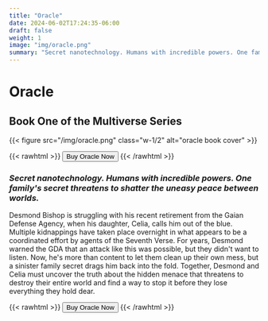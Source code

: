 ```yaml
---
title: "Oracle"
date: 2024-06-02T17:24:35-06:00
draft: false
weight: 1
image: "img/oracle.png"
summary: "Secret nanotechnology. Humans with incredible powers. One family's secret threatens to shatter the uneasy peace between worlds."
---
```


# Oracle

## Book One of the Multiverse Series

{{< figure src="/img/oracle.png" class="w-1/2" alt="oracle book cover" >}}

{{< rawhtml >}}
<a href="https://www.amazon.com/dp/B07MC5J3CB"><button class="btn btn-primary">Buy Oracle Now</button></a>
{{< /rawhtml >}}

### _Secret nanotechnology. Humans with incredible powers. One family's secret threatens to shatter the uneasy peace between worlds._

Desmond Bishop is struggling with his recent retirement from the Gaian Defense Agency, when his daughter, Celia, calls him out of the blue.
Multiple kidnappings have taken place overnight in what appears to be a coordinated effort by agents of the Seventh Verse.
For years, Desmond warned the GDA that an attack like this was possible, but they didn't want to listen. Now, he's more than
content to let them clean up their own mess, but a sinister family secret drags him back into the fold.
Together, Desmond and Celia must uncover the truth about the hidden menace that threatens to destroy their entire world and find a way
to stop it before they lose everything they hold dear.

{{< rawhtml >}}
<a href="https://www.amazon.com/dp/B07MC5J3CB"><button class="btn btn-primary">Buy Oracle Now</button></a>
{{< /rawhtml >}}
